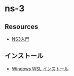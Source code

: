 # ns-3

## Resources
- [NS3入門](https://www.yamanaka.ics.keio.ac.jp/wp-content/uploads/2017/04/17Traffic_11.pdf)

## インストール
- [Windows WSL インストール](install-windows-ws.md)
